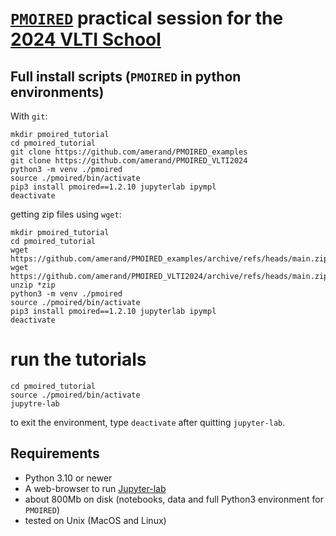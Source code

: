 # [`PMOIRED`](https://github.com/amerand/PMOIRED) practical session for the [2024 VLTI School](https://vltischool2024.sciencesconf.org/)


## Full install scripts (`PMOIRED` in python environments)

With `git`:
```
mkdir pmoired_tutorial
cd pmoired_tutorial
git clone https://github.com/amerand/PMOIRED_examples
git clone https://github.com/amerand/PMOIRED_VLTI2024
python3 -m venv ./pmoired
source ./pmoired/bin/activate
pip3 install pmoired==1.2.10 jupyterlab ipympl
deactivate
```

getting zip files using `wget`:
```
mkdir pmoired_tutorial
cd pmoired_tutorial
wget https://github.com/amerand/PMOIRED_examples/archive/refs/heads/main.zip
wget https://github.com/amerand/PMOIRED_VLTI2024/archive/refs/heads/main.zip
unzip *zip
python3 -m venv ./pmoired
source ./pmoired/bin/activate
pip3 install pmoired==1.2.10 jupyterlab ipympl
deactivate
```
# run the tutorials

```
cd pmoired_tutorial
source ./pmoired/bin/activate
jupytre-lab
```

to exit the environment, type `deactivate` after quitting `jupyter-lab`.

## Requirements
- Python 3.10 or newer
- A web-browser to run [Jupyter-lab](https://jupyter.org/)
- about 800Mb on disk (notebooks, data and full Python3 environment for `PMOIRED`)
- tested on Unix (MacOS and Linux)
